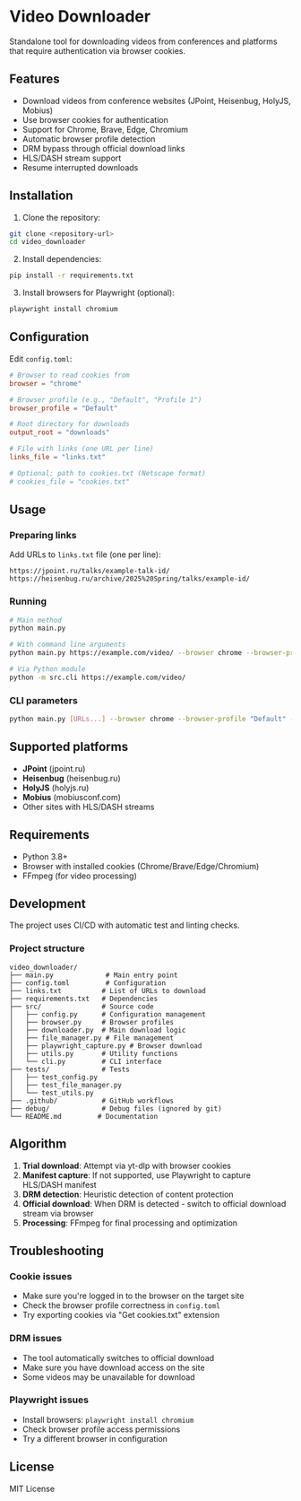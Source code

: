 # Video Downloader

Standalone tool for downloading videos from conferences and platforms that require authentication via browser cookies.

## Features

- Download videos from conference websites (JPoint, Heisenbug, HolyJS, Mobius)
- Use browser cookies for authentication
- Support for Chrome, Brave, Edge, Chromium
- Automatic browser profile detection
- DRM bypass through official download links
- HLS/DASH stream support
- Resume interrupted downloads

## Installation

1. Clone the repository:
```bash
git clone <repository-url>
cd video_downloader
```

2. Install dependencies:
```bash
pip install -r requirements.txt
```

3. Install browsers for Playwright (optional):
```bash
playwright install chromium
```

## Configuration

Edit `config.toml`:

```toml
# Browser to read cookies from
browser = "chrome"

# Browser profile (e.g., "Default", "Profile 1")
browser_profile = "Default"

# Root directory for downloads
output_root = "downloads"

# File with links (one URL per line)
links_file = "links.txt"

# Optional: path to cookies.txt (Netscape format)
# cookies_file = "cookies.txt"
```

## Usage

### Preparing links

Add URLs to `links.txt` file (one per line):
```
https://jpoint.ru/talks/example-talk-id/
https://heisenbug.ru/archive/2025%20Spring/talks/example-id/
```

### Running

```bash
# Main method
python main.py

# With command line arguments
python main.py https://example.com/video/ --browser chrome --browser-profile "Default"

# Via Python module
python -m src.cli https://example.com/video/
```

### CLI parameters

```bash
python main.py [URLs...] --browser chrome --browser-profile "Default" --output-root downloads/
```

## Supported platforms

- **JPoint** (jpoint.ru)
- **Heisenbug** (heisenbug.ru) 
- **HolyJS** (holyjs.ru)
- **Mobius** (mobiusconf.com)
- Other sites with HLS/DASH streams

## Requirements

- Python 3.8+
- Browser with installed cookies (Chrome/Brave/Edge/Chromium)
- FFmpeg (for video processing)

## Development

The project uses CI/CD with automatic test and linting checks.

### Project structure

```
video_downloader/
├── main.py             # Main entry point
├── config.toml         # Configuration
├── links.txt          # List of URLs to download
├── requirements.txt   # Dependencies
├── src/               # Source code
│   ├── config.py      # Configuration management
│   ├── browser.py     # Browser profiles
│   ├── downloader.py  # Main download logic
│   ├── file_manager.py # File management
│   ├── playwright_capture.py # Browser download
│   ├── utils.py       # Utility functions
│   └── cli.py         # CLI interface
├── tests/             # Tests
│   ├── test_config.py
│   ├── test_file_manager.py
│   └── test_utils.py
├── .github/           # GitHub workflows
├── debug/             # Debug files (ignored by git)
└── README.md         # Documentation
```

## Algorithm

1. **Trial download**: Attempt via yt-dlp with browser cookies
2. **Manifest capture**: If not supported, use Playwright to capture HLS/DASH manifest
3. **DRM detection**: Heuristic detection of content protection
4. **Official download**: When DRM is detected - switch to official download stream via browser
5. **Processing**: FFmpeg for final processing and optimization

## Troubleshooting

### Cookie issues
- Make sure you're logged in to the browser on the target site
- Check the browser profile correctness in `config.toml`
- Try exporting cookies via "Get cookies.txt" extension

### DRM issues
- The tool automatically switches to official download
- Make sure you have download access on the site
- Some videos may be unavailable for download

### Playwright issues
- Install browsers: `playwright install chromium`
- Check browser profile access permissions
- Try a different browser in configuration

## License

MIT License
